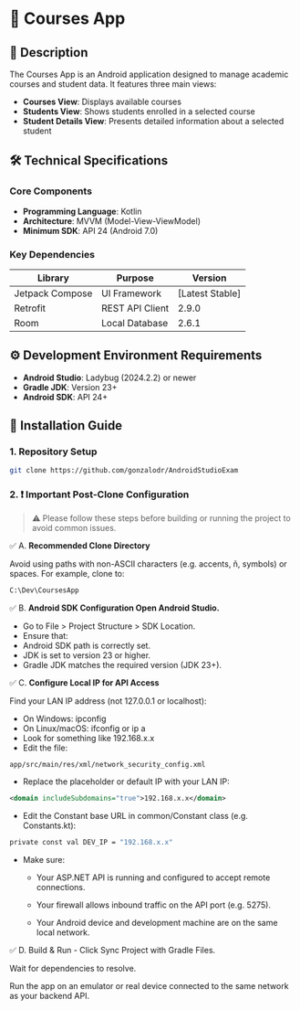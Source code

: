 # 📱 Courses App  

## 📖 Description  
The Courses App is an Android application designed to manage academic courses and student data. It features three main views:  
- **Courses View**: Displays available courses  
- **Students View**: Shows students enrolled in a selected course  
- **Student Details View**: Presents detailed information about a selected student  

## 🛠️ Technical Specifications  
### Core Components  
- **Programming Language**: Kotlin  
- **Architecture**: MVVM (Model-View-ViewModel)  
- **Minimum SDK**: API 24 (Android 7.0)  

### Key Dependencies  
| Library | Purpose | Version |
|---------|---------|---------|
| Jetpack Compose | UI Framework | [Latest Stable] |
| Retrofit | REST API Client | 2.9.0 |
| Room | Local Database | 2.6.1 |

## ⚙️ Development Environment Requirements  
- **Android Studio**: Ladybug (2024.2.2) or newer  
- **Gradle JDK**: Version 23+  
- **Android SDK**: API 24+  

## 🚀 Installation Guide  
### 1. Repository Setup  
```bash
git clone https://github.com/gonzalodr/AndroidStudioExam
```

### 2. ❗ Important Post-Clone Configuration
>⚠️ Please follow these steps before building or running the project to avoid common issues.

✅ A. **Recommended Clone Directory**

Avoid using paths with non-ASCII characters (e.g. accents, ñ, symbols) or spaces.
For example, clone to:
```bash
C:\Dev\CoursesApp
```
✅ B. **Android SDK Configuration
Open Android Studio.**

- Go to File > Project Structure > SDK Location.
- Ensure that:
- Android SDK path is correctly set.
- JDK is set to version 23 or higher.
- Gradle JDK matches the required version (JDK 23+).

✅ C. **Configure Local IP for API Access**

Find your LAN IP address (not 127.0.0.1 or localhost):

- On Windows: ipconfig
- On Linux/macOS: ifconfig or ip a
- Look for something like 192.168.x.x
- Edit the file:
```bash
app/src/main/res/xml/network_security_config.xml
```
- Replace the placeholder or default IP with your LAN IP:

```Xml
<domain includeSubdomains="true">192.168.x.x</domain>
```
- Edit the Constant base URL in common/Constant class (e.g. Constants.kt):
```bash
private const val DEV_IP = "192.168.x.x"
```
- Make sure:

    - Your ASP.NET API is running and configured to accept remote connections.

    - Your firewall allows inbound traffic on the API port (e.g. 5275).

    - Your Android device and development machine are on the same local network.

✅ D. Build & Run
    - Click Sync Project with Gradle Files.

Wait for dependencies to resolve.

Run the app on an emulator or real device connected to the same network as your backend API.

